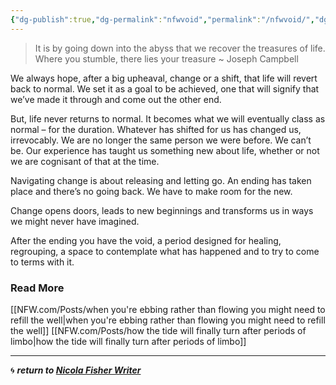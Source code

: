 ```yaml
---
{"dg-publish":true,"dg-permalink":"nfwvoid","permalink":"/nfwvoid/","dgHomeLink":true,"dgPassFrontmatter":false}
---
```



> It is by going down into the abyss that we recover the treasures of life. Where you stumble, there lies your treasure ~ Joseph Campbell

We always hope, after a big upheaval, change or a shift, that life will revert back to normal. We set it as a goal to be achieved, one that will signify that we’ve made it through and come out the other end.

But, life never returns to normal. It becomes what we will eventually class as normal – for the duration. Whatever has shifted for us has changed us, irrevocably. We are no longer the same person we were before. We can’t be. Our experience has taught us something new about life, whether or not we are cognisant of that at the time.

Navigating change is about releasing and letting go. An ending has taken place and there’s no going back. We have to make room for the new.

Change opens doors, leads to new beginnings and transforms us in ways we might never have imagined.

After the ending you have the void, a period designed for healing, regrouping, a space to contemplate what has happened and to try to come to terms with it.

### Read More

[[NFW.com/Posts/when you're ebbing rather than flowing you might need to refill the well|when you're ebbing rather than flowing you might need to refill the well]]
[[NFW.com/Posts/how the tide will finally turn after periods of limbo|how the tide will finally turn after periods of limbo]]

---

🌀 ***return to [Nicola Fisher Writer](https://booksbeansboots.co.uk/nfwstart/)***